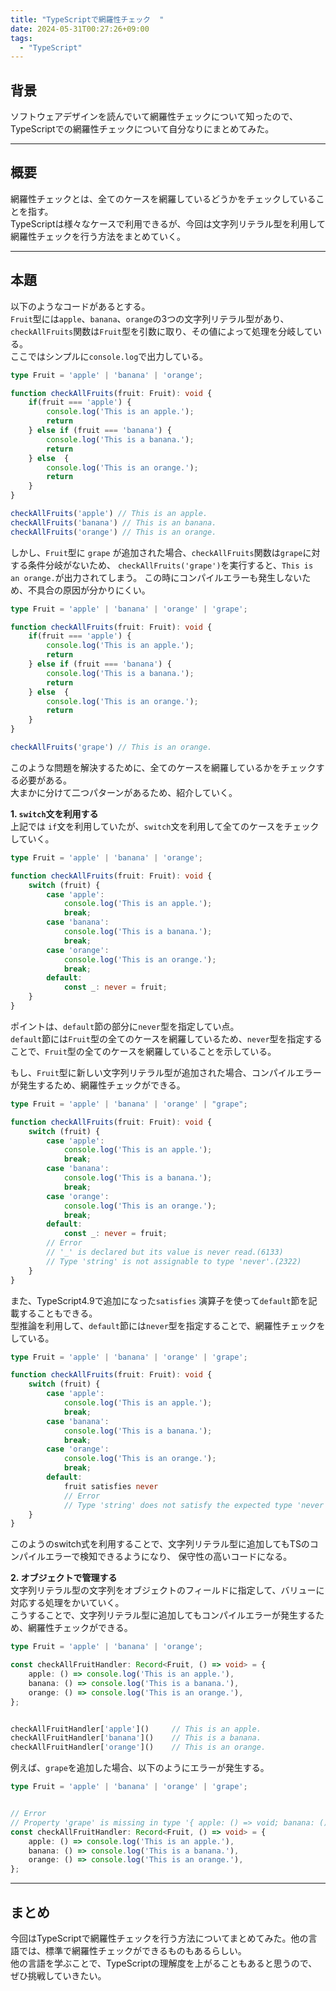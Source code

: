 ```yaml
---
title: "TypeScriptで網羅性チェック  "
date: 2024-05-31T00:27:26+09:00
tags: 
  - "TypeScript"
---
```

## 背景
ソフトウェアデザインを読んでいて網羅性チェックについて知ったので、TypeScriptでの網羅性チェックについて自分なりにまとめてみた。

---
## 概要
網羅性チェックとは、全てのケースを網羅しているどうかをチェックしていることを指す。  
TypeScriptは様々なケースで利用できるが、今回は文字列リテラル型を利用して網羅性チェックを行う方法をまとめていく。

---
## 本題
以下のようなコードがあるとする。  
`Fruit`型には`apple`、`banana`、`orange`の3つの文字列リテラル型があり、`checkAllFruits`関数は`Fruit`型を引数に取り、その値によって処理を分岐している。  
ここではシンプルに`console.log`で出力している。

```ts
type Fruit = 'apple' | 'banana' | 'orange';

function checkAllFruits(fruit: Fruit): void {
    if(fruit === 'apple') {
        console.log('This is an apple.');
        return
    } else if (fruit === 'banana') {
        console.log('This is a banana.');
        return
    } else  {
        console.log('This is an orange.');
        return
    }
}

checkAllFruits('apple') // This is an apple.
checkAllFruits('banana') // This is an banana.
checkAllFruits('orange') // This is an orange.

```

しかし、`Fruit`型に `grape` が追加された場合、`checkAllFruits`関数は`grape`に対する条件分岐がないため、
`checkAllFruits('grape')`を実行すると、`This is an orange.`が出力されてしまう。
この時にコンパイルエラーも発生しないため、不具合の原因が分かりにくい。
```ts
type Fruit = 'apple' | 'banana' | 'orange' | 'grape';

function checkAllFruits(fruit: Fruit): void {
    if(fruit === 'apple') {
        console.log('This is an apple.');
        return 
    } else if (fruit === 'banana') {
        console.log('This is a banana.');
        return
    } else  {
        console.log('This is an orange.');
        return
    }
}

checkAllFruits('grape') // This is an orange.

```

このような問題を解決するために、全てのケースを網羅しているかをチェックする必要がある。  
大まかに分けて二つパターンがあるため、紹介していく。

**1. `switch`文を利用する**  
上記では `if`文を利用していたが、`switch`文を利用して全てのケースをチェックしていく。  
```ts
type Fruit = 'apple' | 'banana' | 'orange';

function checkAllFruits(fruit: Fruit): void {
    switch (fruit) {
        case 'apple':
            console.log('This is an apple.');
            break;
        case 'banana':
            console.log('This is a banana.');
            break;
        case 'orange':
            console.log('This is an orange.');
            break;
        default:
            const _: never = fruit;
    }
}
```
ポイントは、`default`節の部分に`never`型を指定してい点。  
`default`節には`Fruit`型の全てのケースを網羅しているため、`never`型を指定することで、`Fruit`型の全てのケースを網羅していることを示している。  

もし、`Fruit`型に新しい文字列リテラル型が追加された場合、コンパイルエラーが発生するため、網羅性チェックができる。  
```ts
type Fruit = 'apple' | 'banana' | 'orange' | "grape";

function checkAllFruits(fruit: Fruit): void {
    switch (fruit) {
        case 'apple':
            console.log('This is an apple.');
            break;
        case 'banana':
            console.log('This is a banana.');
            break;
        case 'orange':
            console.log('This is an orange.');
            break;
        default:
            const _: never = fruit;
        // Error    
        // '_' is declared but its value is never read.(6133)
        // Type 'string' is not assignable to type 'never'.(2322)
    }
}
```

また、TypeScript4.9で追加になった`satisfies` 演算子を使って`default`節を記載することもできる。  
型推論を利用して、`default`節には`never`型を指定することで、網羅性チェックをしている。  
```ts
type Fruit = 'apple' | 'banana' | 'orange' | 'grape';

function checkAllFruits(fruit: Fruit): void {
    switch (fruit) {
        case 'apple':
            console.log('This is an apple.');
            break;
        case 'banana':
            console.log('This is a banana.');
            break;
        case 'orange':
            console.log('This is an orange.');
            break;
        default:
            fruit satisfies never
            // Error
            // Type 'string' does not satisfy the expected type 'never'.(1360)
    }
}
```

このようのswitch式を利用することで、文字列リテラル型に追加してもTSのコンパイルエラーで検知できるようになり、
保守性の高いコードになる。



**2. オブジェクトで管理する**  
文字列リテラル型の文字列をオブジェクトのフィールドに指定して、バリューに対応する処理をかいていく。  
こうすることで、文字列リテラル型に追加してもコンパイルエラーが発生するため、網羅性チェックができる。  
```ts
type Fruit = 'apple' | 'banana' | 'orange';

const checkAllFruitHandler: Record<Fruit, () => void> = {
    apple: () => console.log('This is an apple.'),
    banana: () => console.log('This is a banana.'),
    orange: () => console.log('This is an orange.'),
};


checkAllFruitHandler['apple']()     // This is an apple.
checkAllFruitHandler['banana']()    // This is a banana.
checkAllFruitHandler['orange']()    // This is an orange.
```

例えば、`grape`を追加した場合、以下のようにエラーが発生する。
```ts
type Fruit = 'apple' | 'banana' | 'orange' | 'grape';


// Error
// Property 'grape' is missing in type '{ apple: () => void; banana: () => void; orange: () => void; }' but required in type 'Record<Fruit, () => void>'.(2741)
const checkAllFruitHandler: Record<Fruit, () => void> = {
    apple: () => console.log('This is an apple.'),
    banana: () => console.log('This is a banana.'),
    orange: () => console.log('This is an orange.'),
};

```

---
## まとめ
今回はTypeScriptで網羅性チェックを行う方法についてまとめてみた。他の言語では、標準で網羅性チェックができるものもあるらしい。  
他の言語を学ぶことで、TypeScriptの理解度を上がることもあると思うので、ぜひ挑戦していきたい。



